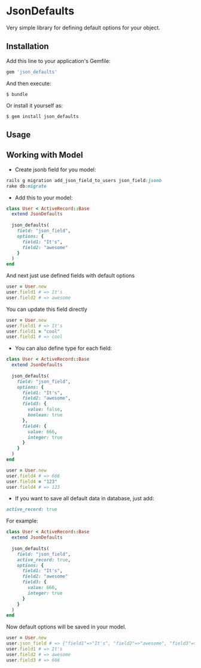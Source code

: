 # JsonDefaults

Very simple library for defining default options for your object.

## Installation

Add this line to your application's Gemfile:

```ruby
gem 'json_defaults'
```

And then execute:

    $ bundle

Or install it yourself as:

    $ gem install json_defaults

## Usage

Working with Model
------------------------

- Create jsonb field for you model:

```ruby
rails g migration add_json_field_to_users json_field:jsonb
rake db:migrate
```

- Add this to your model:

```ruby
class User < ActiveRecord::Base
  extend JsonDefaults
  
  json_defaults(
    field: "json_field", 
    options: {
      field1: "It's",
      field2: "awesome"
    }
  )
end
```
And next just use defined fields with default options

```ruby
user = User.new
user.field1 # => It's
user.field2 # => awesome
```
You can update this field directly

```ruby
user = User.new
user.field1 # => It's
user.field1 = "cool" 
user.field1 # => cool
```

- You can also define type for each field:

```ruby
class User < ActiveRecord::Base
  extend JsonDefaults
  
  json_defaults(
    field: "json_field", 
    options: {
      field1: "It's",
      field2: "awesome",
      field3: {
        value: false,
        boolean: true
      },
      field4: {
        value: 666,
        integer: true
      }
    }
  )
end
```

```ruby
user = User.new
user.field4 # => 666
user.field4 = "123" 
user.field4 # => 123
```
- If you want to save all default data in database, just add:
```ruby
active_record: true
```

For example: 

```ruby
class User < ActiveRecord::Base
  extend JsonDefaults
  
  json_defaults(
    field: "json_field", 
    active_record: true,
    options: {
      field1: "It's",
      field2: "awesome"
      field3: {
        value: 666,
        integer: true
      }
    }
  )
end
```

Now default options will be saved in your model.

```ruby
user = User.new
user.json_field # => {"field1"=>"It's", "field2"=>"awesome", "field3"=>666}
user.field1 # => It's
user.field2 # => awesome
user.field3 # => 666
```